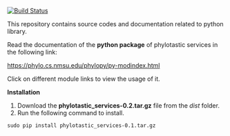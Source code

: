 [![Build Status](https://travis-ci.org/phylotastic/phylotastic_py.svg?branch=master)](https://travis-ci.org/phylotastic/phylotastic_py)

This repository contains source codes and documentation related to python library.

Read the documentation of the **python package** of phylotastic services in the following link: 

https://phylo.cs.nmsu.edu/phylopy/py-modindex.html

Click on different module links to view the usage of it.

**Installation**

  1. Download the __phylotastic_services-0.2.tar.gz__ file from the *dist* folder.
  2. Run the following command to install.

``
sudo pip install phylotastic_services-0.1.tar.gz
``
